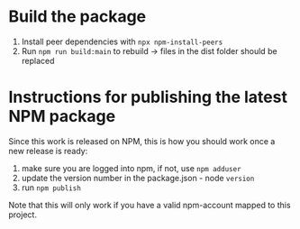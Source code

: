 # Build the package
1. Install peer dependencies with `npx npm-install-peers`
1. Run `npm run build:main` to rebuild -> files in the dist folder should be replaced

# Instructions for publishing the latest NPM package
Since this work is released on NPM, this is how you should work once a new release is ready: 

1. make sure you are logged into npm, if not, use `npm adduser`
1. update the version number in the package.json - node `version`
1. run `npm publish`

Note that this will only work if you have a valid npm-account mapped to this project.  